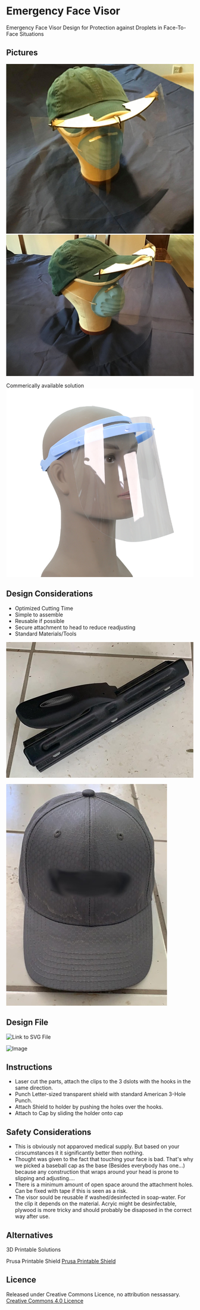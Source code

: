 # Emergency Face Visor
 Emergency Face Visor Design for Protection against Droplets in Face-To-Face Situations

## Pictures
![Image 1](/DOCU/pic1.jpg)
![Image 2](/DOCU/pic2.jpg)

Commerically available solution
![Image 3](/DOCU/template.jpg)

## Design Considerations
- Optimized Cutting Time
- Simple to assemble
- Reusable if possible
- Secure attachment to head to reduce readjusting
- Standard Materials/Tools

![Standard Punch Press](/DOCU/punch.jpg)

![Standard Baseball Cap](/DOCU/cap.jpg)


## Design File
![Link to SVG File](/visor_clipon_complete_v2.svg)

![Image](/DOCU/visor_clipon_complete_v2.png)

## Instructions
- Laser cut the parts, attach the clips to the 3 dslots with the hooks in the same direction.
- Punch Letter-sized transparent shield with standard American 3-Hole Punch.
- Attach Shield to holder by pushing the holes over the hooks.
- Attach to Cap by sliding the holder onto cap

## Safety Considerations
- This is obviously not apparoved medical supply. But based on your cirscumstances it it significantly better then nothing.
- Thought was given to the fact that touching your face is bad. That's why we picked a baseball cap as the base (Besides everybody has one...) because any construction that wraps around your head is prone to slipping and adjusting....
- There is a minimum amount of open space around the attachment holes. Can be fixed with tape if this is seen as a risk.
- The visor sould be reusable if washed/desinfected in soap-water. For the clip it depends on the material. Acryic might be desinfectable, plywood is more tricky and should probably be disaposed in the correct way after use.

## Alternatives

3D Printable Solutions

Prusa Printable Shield
[Prusa Printable Shield](https://www.prusaprinters.org/prints/25857-prusa-protective-face-shield-rc2?fbclid=IwAR09kaNTC28TPet6-zJQwPoMIv1Yob-L-BAHOmYe-wrqgnOn5zIsohTxGzE)

## Licence
Released under Creative Commons Licence, no attribution nessassary.
[Creative Commons 4.0 Licence](http://creativecommons.org/licenses/by/4.0/)